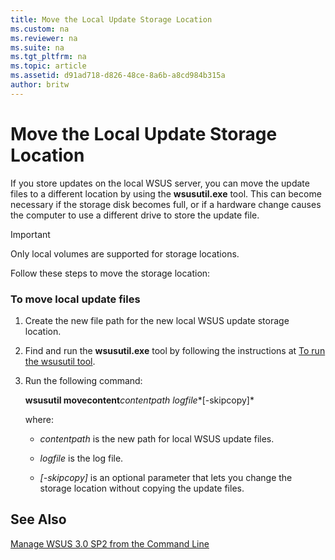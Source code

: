 ```yaml
---
title: Move the Local Update Storage Location
ms.custom: na
ms.reviewer: na
ms.suite: na
ms.tgt_pltfrm: na
ms.topic: article
ms.assetid: d91ad718-d826-48ce-8a6b-a8cd984b315a
author: britw
---
```

# Move the Local Update Storage Location
If you store updates on the local WSUS server, you can move the update files to a different location by using the **wsusutil.exe** tool. This can become necessary if the storage disk becomes full, or if a hardware change causes the computer to use a different drive to store the update file.  
  
> [!IMPORTANT]  
> Only local volumes are supported for storage locations.  
  
Follow these steps to move the storage location:  
  
### To move local update files  
  
1.  Create the new file path for the new local WSUS update storage location.  
  
2.  Find and run the **wsusutil.exe** tool by following the instructions at [To run the wsusutil tool](../Topic/Manage-WSUS-3.0-SP2-from-the-Command-Line.md#wsutilproc).  
  
3.  Run the following command:  
  
    **wsusutil movecontent***contentpath logfile**\[\-skipcopy\]*  
  
    where:  
  
    -   *contentpath* is the new path for local WSUS update files.  
  
    -   *logfile* is the log file.  
  
    -   *\[\-skipcopy\]* is an optional parameter that lets you change the storage location without copying the update files.  
  
## See Also  
[Manage WSUS 3.0 SP2 from the Command Line](../Topic/Manage-WSUS-3.0-SP2-from-the-Command-Line.md)  
  

